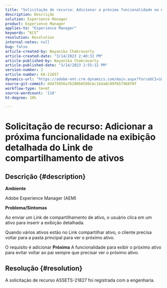```yaml
---
title: "Solicitação de recurso: Adicionar a próxima funcionalidade na exibição detalhada do Link de compartilhamento de ativos"
description: Descrição
solution: Experience Manager
product: Experience Manager
applies-to: "Experience Manager"
keywords: “KCS”
resolution: Resolution
internal-notes: null
bug: false
article-created-by: Nayanika Chakravarty
article-created-date: "3/14/2023 2:40:31 PM"
article-published-by: Nayanika Chakravarty
article-published-date: "3/14/2023 2:55:12 PM"
version-number: 2
article-number: KA-21657
dynamics-url: "https://adobe-ent.crm.dynamics.com/main.aspx?forceUCI=1&pagetype=entityrecord&etn=knowledgearticle&id=3f5b4c26-76c2-ed11-83ff-6045bd006a22"
source-git-commit: d4475056a76200b6599cbc1b4a8c09f657968f0f
workflow-type: tm+mt
source-wordcount: '110'
ht-degree: 10%

---
```


# Solicitação de recurso: Adicionar a próxima funcionalidade na exibição detalhada do Link de compartilhamento de ativos

## Descrição {#description}


<b>Ambiente</b>

Adobe Experience Manager (AEM)

<b>Problema/Sintomas</b>

Ao enviar um Link de compartilhamento de ativo, o usuário clica em um ativo para inserir a exibição detalhada.

Quando vários ativos estão no Link compartilhar ativo, o cliente precisa voltar para a pasta principal para ver o próximo ativo.

O requisito é adicionar <b>Próxima</b> A funcionalidade para exibir o próximo ativo para evitar voltar ao pai sempre que precisar ver o próximo ativo.


## Resolução {#resolution}


A solicitação de recurso ASSETS-21827 foi registrada com a engenharia.
